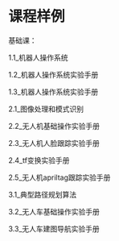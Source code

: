 # 课程样例

基础课：

1.1_机器人操作系统

1.2_机器人操作系统实验手册

1.3_机器人操作系统实验手册

2.1_图像处理和模式识别

2.2_无人机基础操作实验手册

2.3_无人机人脸跟踪实验手册

2.4_tf变换实验手册

2.5_无人机apriltag跟踪实验手册

3.1_典型路径规划算法

3.2_无人车基础操作实验手册

3.3_无人车建图导航实验手册
